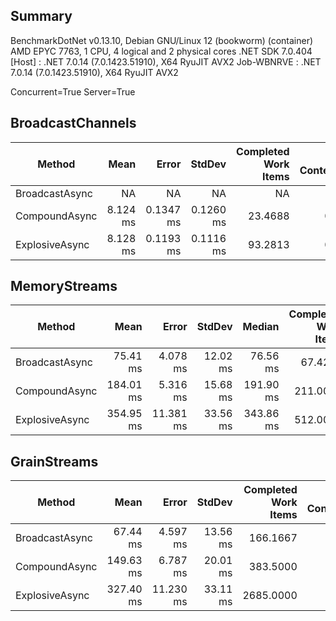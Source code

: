 ## Summary

BenchmarkDotNet v0.13.10, Debian GNU/Linux 12 (bookworm) (container)
AMD EPYC 7763, 1 CPU, 4 logical and 2 physical cores
.NET SDK 7.0.404
  [Host]     : .NET 7.0.14 (7.0.1423.51910), X64 RyuJIT AVX2
  Job-WBNRVE : .NET 7.0.14 (7.0.1423.51910), X64 RyuJIT AVX2

Concurrent=True  Server=True  

## BroadcastChannels

| Method         | Mean     | Error     | StdDev    | Completed Work Items | Lock Contentions | Allocated |
|--------------- |---------:|----------:|----------:|---------------------:|-----------------:|----------:|
| BroadcastAsync |       NA |        NA |        NA |                   NA |               NA |        NA |
| CompoundAsync  | 8.124 ms | 0.1347 ms | 0.1260 ms |              23.4688 |           0.0469 |  81.43 KB |
| ExplosiveAsync | 8.128 ms | 0.1193 ms | 0.1116 ms |              93.2813 |           0.7969 | 236.27 KB |

## MemoryStreams

| Method         | Mean      | Error     | StdDev   | Median    | Completed Work Items | Lock Contentions | Allocated |
|--------------- |----------:|----------:|---------:|----------:|---------------------:|-----------------:|----------:|
| BroadcastAsync |  75.41 ms |  4.078 ms | 12.02 ms |  76.56 ms |              67.4286 |           0.1429 | 146.83 KB |
| CompoundAsync  | 184.01 ms |  5.316 ms | 15.68 ms | 191.90 ms |             211.0000 |           0.3333 | 374.21 KB |
| ExplosiveAsync | 354.95 ms | 11.381 ms | 33.56 ms | 343.86 ms |             512.0000 |           1.0000 | 1257.7 KB |

## GrainStreams

| Method         | Mean      | Error     | StdDev   | Completed Work Items | Lock Contentions | Allocated  |
|--------------- |----------:|----------:|---------:|---------------------:|-----------------:|-----------:|
| BroadcastAsync |  67.44 ms |  4.597 ms | 13.56 ms |             166.1667 |           0.6667 |  316.36 KB |
| CompoundAsync  | 149.63 ms |  6.787 ms | 20.01 ms |             383.5000 |           0.5000 |   748.1 KB |
| ExplosiveAsync | 327.40 ms | 11.230 ms | 33.11 ms |            2685.0000 |          10.0000 | 4231.54 KB |